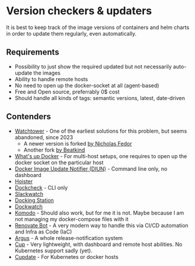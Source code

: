 # Version checkers & updaters

It is best to keep track of the image versions of containers and helm charts in order to update them regularly, even automatically.

## Requirements

- Possibility to just show the required updated but not necessarily auto-update the images
- Ability to handle remote hosts
- No need to open up the docker-socket at all (agent-based)
- Free and Open source, preferrably 0$ cost
- Should handle all kinds of tags: semantic versions, latest, date-driven

## Contenders

- [Watchtower](https://github.com/containrrr/watchtower) - One of the earliest solutions for this problem, but seems abandoned, since 2023
  - A newer version is forked [by Nicholas Fedor](https://github.com/nicholas-fedor/watchtower)
  - Another fork [by Beatkind](https://github.com/beatkind/watchtower)
- [What's up Docker](https://getwud.github.io/wud/#/) - For multi-host setups, one requires to open up the docker socket on the particular host
- [Docker Image Update Notifier (DIUN)](https://crazymax.dev/diun/) - Command line only, no dashboard
- [Hoister](https://github.com/HerrMuellerluedenscheid/hoister)
- [Dockcheck](https://github.com/mag37/dockcheck) - CLI only
- [Slackwatch](https://github.com/mag37/dockcheck)
- [Docking Station](https://github.com/LooLzzz/docking-station)
- [Dockwatch](https://github.com/Notifiarr/dockwatch)
- [Komodo](https://komo.do/) - Should also work, but for me it is not. Maybe because I am not managing my docker-compose files with it
- [Renovate Bot](https://docs.renovatebot.com/) - A very modern way to handle this via CI/CD automation and Infra as Code (IaC)
- [Argus](https://github.com/release-argus/Argus) - A whole release-notification system
- [Cup](https://cup.sergi0g.dev/docs) - Very lightweight, with dashboard and remote host abilities. No Kubernetes support sadly (yet).
- [Cupdate](https://github.com/AlexGustafsson/cupdate) - For Kubernetes or docker hosts
